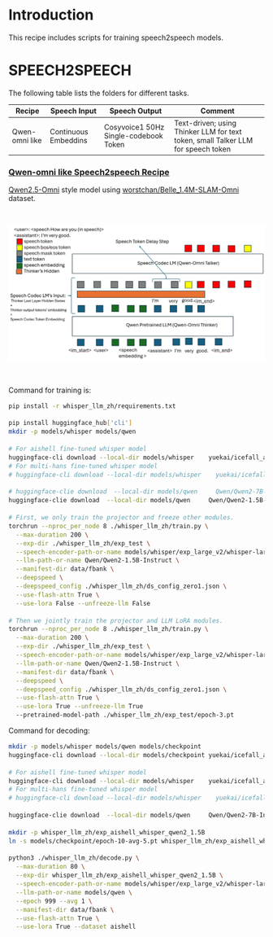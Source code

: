 
# Introduction

This recipe includes scripts for training speech2speech models.

# SPEECH2SPEECH

The following table lists the folders for different tasks.

|Recipe        | Speech Input | Speech Output | Comment|
|--------------|--------------|---------------|--------|
|Qwen-omni like| Continuous Embeddins| Cosyvoice1 50Hz Single-codebook Token | Text-driven; using Thinker LLM for text token, small Talker LLM for speech token |

### [Qwen-omni like Speech2speech Recipe](./qwen_omni)

[Qwen2.5-Omni](https://github.com/QwenLM/Qwen2.5-Omni) style model using [worstchan/Belle_1.4M-SLAM-Omni](https://huggingface.co/datasets/worstchan/Belle_1.4M-SLAM-Omni) dataset.

<br>
<p align="center">
    <img src="assets/framework.jpg" width="800"/>
<p>
<br>

Command for training is:
```bash
pip install -r whisper_llm_zh/requirements.txt

pip install huggingface_hub['cli']
mkdir -p models/whisper models/qwen

# For aishell fine-tuned whisper model
huggingface-cli download --local-dir models/whisper    yuekai/icefall_asr_aishell_whisper exp_large_v2/whisper-large-v2-aishell1-epoch-10-avg-6.pt
# For multi-hans fine-tuned whisper model
# huggingface-cli download --local-dir models/whisper    yuekai/icefall_asr_multi-hans-zh_whisper v1.1/whisper-large-v2-multi-hans-zh-epoch-3-avg-10.pt

# huggingface-clie download  --local-dir models/qwen     Qwen/Qwen2-7B-Instruct
huggingface-clie download  --local-dir models/qwen     Qwen/Qwen2-1.5B-Instruct

# First, we only train the projector and freeze other modules.
torchrun --nproc_per_node 8 ./whisper_llm_zh/train.py \
  --max-duration 200 \
  --exp-dir ./whisper_llm_zh/exp_test \
  --speech-encoder-path-or-name models/whisper/exp_large_v2/whisper-large-v2-aishell1-epoch-10-avg-6.pt \
  --llm-path-or-name Qwen/Qwen2-1.5B-Instruct \
  --manifest-dir data/fbank \
  --deepspeed \
  --deepspeed_config ./whisper_llm_zh/ds_config_zero1.json \
  --use-flash-attn True \
  --use-lora False --unfreeze-llm False

# Then we jointly train the projector and LLM LoRA modules.
torchrun --nproc_per_node 8 ./whisper_llm_zh/train.py \
  --max-duration 200 \
  --exp-dir ./whisper_llm_zh/exp_test \
  --speech-encoder-path-or-name models/whisper/exp_large_v2/whisper-large-v2-aishell1-epoch-10-avg-6.pt \
  --llm-path-or-name Qwen/Qwen2-1.5B-Instruct \
  --manifest-dir data/fbank \
  --deepspeed \
  --deepspeed_config ./whisper_llm_zh/ds_config_zero1.json \
  --use-flash-attn True \
  --use-lora True --unfreeze-llm True
  --pretrained-model-path ./whisper_llm_zh/exp_test/epoch-3.pt
```

Command for decoding:
```bash
mkdir -p models/whisper models/qwen models/checkpoint
huggingface-cli download --local-dir models/checkpoint yuekai/icefall_asr_aishell_whisper_qwen2_1.5B

# For aishell fine-tuned whisper model
huggingface-cli download --local-dir models/whisper    yuekai/icefall_asr_aishell_whisper exp_large_v2/whisper-large-v2-aishell1-epoch-10-avg-6.pt
# For multi-hans fine-tuned whisper model
# huggingface-cli download --local-dir models/whisper    yuekai/icefall_asr_multi-hans-zh_whisper v1.1/whisper-large-v2-multi-hans-zh-epoch-3-avg-10.pt

huggingface-clie download  --local-dir models/qwen     Qwen/Qwen2-7B-Instruct

mkdir -p whisper_llm_zh/exp_aishell_whisper_qwen2_1.5B
ln -s models/checkpoint/epoch-10-avg-5.pt whisper_llm_zh/exp_aishell_whisper_qwen2_1.5B/epoch-999.pt

python3 ./whisper_llm_zh/decode.py \
  --max-duration 80 \
  --exp-dir whisper_llm_zh/exp_aishell_whisper_qwen2_1.5B \
  --speech-encoder-path-or-name models/whisper/exp_large_v2/whisper-large-v2-aishell1-epoch-10-avg-6.pt  \
  --llm-path-or-name models/qwen \
  --epoch 999 --avg 1 \
  --manifest-dir data/fbank \
  --use-flash-attn True \
  --use-lora True --dataset aishell
```
